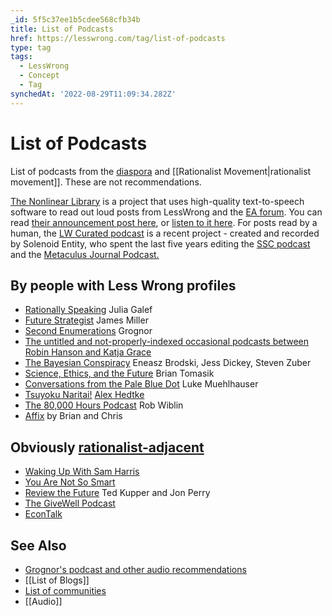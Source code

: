 ```yaml
---
_id: 5f5c37ee1b5cdee568cfb34b
title: List of Podcasts
href: https://lesswrong.com/tag/list-of-podcasts
type: tag
tags:
  - LessWrong
  - Concept
  - Tag
synchedAt: '2022-08-29T11:09:34.282Z'
---
```

# List of Podcasts

List of podcasts from the [diaspora](https://wiki.lesswrong.com/wiki/diaspora) and [[Rationalist Movement|rationalist movement]]. These are not recommendations.

[The Nonlinear Library](https://open.spotify.com/show/3EcTioycPRcxwHv00IQEoF?si=9n2X-8uuT3OmowFDvoU8ZA) is a project that uses high-quality text-to-speech software to read out loud posts from LessWrong and the [EA forum](https://forum.effectivealtruism.org/). You can read [their announcement post here](https://www.lesswrong.com/posts/mZy5tEBonDh8LqH73/listen-to-top-lesswrong-posts-with-the-nonlinear-library), or [listen to it here](https://open.spotify.com/episode/3dH2asiymCqLEXiWL94AFC?si=75017afd040f45f3). For posts read by a human, the [LW Curated podcast](https://www.lesswrong.com/posts/kDjKF2yFhFEWe4hgC/announcing-the-lesswrong-curated-podcast) is a recent project - created and recorded by Solenoid Entity, who spent the last five years editing the [SSC podcast](https://linktr.ee/sscpodcast) and the [Metaculus Journal Podcast.](https://www.metaculus.com/questions/11102/introducing-the-metaculus-journal-podcast/)

## By people with Less Wrong profiles

- [Rationally Speaking](http://rationallyspeakingpodcast.org/) Julia Galef
- [Future Strategist](https://soundcloud.com/user-519115521) James Miller
- [Second Enumerations](http://secondenumerations.blogspot.com/) Grognor
- [The untitled and not-properly-indexed occasional podcasts between Robin Hanson and Katja Grace](http://www.overcomingbias.com/2016/07/grace-hanson-podcasts-4.html)
- [The Bayesian Conspiracy](http://www.thebayesianconspiracy.com/) Eneasz Brodski, Jess Dickey, Steven Zuber
- [Science, Ethics, and the Future](https://player.fm/series/science-ethics-and-the-future-107556) Brian Tomasik
- [Conversations from the Pale Blue Dot](http://commonsenseatheism.com/?p=1911) Luke Muehlhauser
- [Tsuyoku Naritai!](https://www.youtube.com/watch?v=JmRr7Op6sfQ&feature=youtu.be) [Alex Hedtke](https://www.lesswrong.com/users/senarin)
- [The 80,000 Hours Podcast](https://80000hours.org/podcast/) Rob Wiblin
- [Affix](https://www.affix.live/) [](www.affix.live) by Brian and Chris

## Obviously [rationalist-adjacent](https://wiki.lesswrong.com/wiki/rationalist-adjacent)

- [Waking Up With Sam Harris](https://www.samharris.org/podcast)
- [You Are Not So Smart](https://youarenotsosmart.com/podcast/)
- [Review the Future](http://reviewthefuture.com/) Ted Kupper and Jon Perry
- [The GiveWell Podcast](http://blog.givewell.org/2016/05/23/trying-new-format-givewell-podcast/)
- [EconTalk](http://www.econtalk.org/)

## See Also

- [Grognor's podcast and other audio recommendations](http://grognor.stacky.net/index.php?title=Audio_Content)
- [[List of Blogs]]
- [List of communities](https://wiki.lesswrong.com/wiki/List_of_communities)
- [[Audio]]